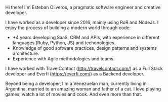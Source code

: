 Hi there! I'm Esteban Oliveros,  a pragmatic software engineer and creative developer.

I have worked as a developer since 2016, mainly using RoR and NodeJs. I enjoy the process of building a modern world through code:
- +4 years developing SaaS, CRM and APIs, with experience in different languages (Ruby, Python, JS) and techonologies.
- Knowledge of good software practices, design patterns and systems architecture.
- Experience with Agile methodologies and teams.

I have worked with TravelContact (http://travelcontact.com/) as a Full Stack developer and Everfi (https://everfi.com/) as a Backend developer.
 
Beyond being a developer, I'm a Venezuelan man, currently living in Argentina, married to an amazing woman and father of a cat. I love playing games, watch a lot of movies and cook. And even more than that.

